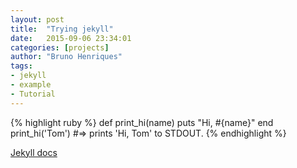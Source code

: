 ```yaml
---
layout: post
title:  "Trying jekyll"
date:   2015-09-06 23:34:01
categories: [projects]
author: "Bruno Henriques"
tags:
- jekyll
- example
- Tutorial
---
```


{% highlight ruby %}
def print_hi(name)
  puts "Hi, #{name}"
end
print_hi('Tom')
#=> prints 'Hi, Tom' to STDOUT.
{% endhighlight %}

[Jekyll docs][jekyll]

[jekyll]:      http://jekyllrb.com